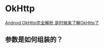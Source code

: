 # OkHttp

[Android OkHttp完全解析 是时候来了解OkHttp了](https://blog.csdn.net/lmj623565791/article/details/47911083)

## 参数是如何组装的？